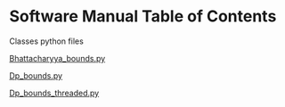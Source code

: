 # Software Manual  Table of Contents

Classes python files

[Bhattacharyya_bounds.py](https://github.com/rj-may/MS_Research/edit/master/Docs/Bhattacharyya.md)

[Dp_bounds.py](https://github.com/rj-may/MS_Research/blob/master/Docs/dp_bounds.md)

[Dp_bounds_threaded.py](https://github.com/rj-may/MS_Research/blob/master/Docs/dp_bounds.md)
